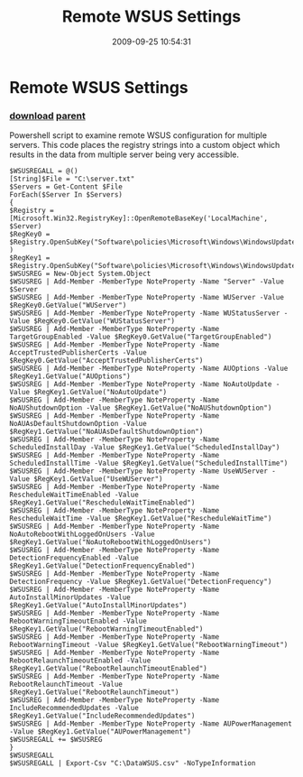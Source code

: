 ﻿---
pid:            1343
parent:         1342
children:       
poster:         Paul Brice
title:          Remote WSUS Settings
date:           2009-09-25 10:54:31
description:    Powershell script to examine remote WSUS configuration for multiple servers. This code places the registry strings into a custom object which results in the data from multiple server being very accessible.
format:         posh
---

# Remote WSUS Settings

### [download](1343.ps1) [parent](1342.md) 

Powershell script to examine remote WSUS configuration for multiple servers. This code places the registry strings into a custom object which results in the data from multiple server being very accessible.

```posh
$WSUSREGALL = @()
[String]$File = "C:\server.txt"
$Servers = Get-Content $File
ForEach($Server In $Servers)
{
$Registry = [Microsoft.Win32.RegistryKey]::OpenRemoteBaseKey('LocalMachine', $Server)
$RegKey0 = $Registry.OpenSubKey("Software\policies\Microsoft\Windows\WindowsUpdate\" )
$RegKey1 = $Registry.OpenSubKey("Software\policies\Microsoft\Windows\WindowsUpdate\AU\")
$WSUSREG = New-Object System.Object
$WSUSREG | Add-Member -MemberType NoteProperty -Name "Server" -Value $Server
$WSUSREG | Add-Member -MemberType NoteProperty -Name WUServer -Value $RegKey0.GetValue("WUServer")
$WSUSREG | Add-Member -MemberType NoteProperty -Name WUStatusServer -Value $RegKey0.GetValue("WUStatusServer")
$WSUSREG | Add-Member -MemberType NoteProperty -Name TargetGroupEnabled -Value $RegKey0.GetValue("TargetGroupEnabled")
$WSUSREG | Add-Member -MemberType NoteProperty -Name AcceptTrustedPublisherCerts -Value $RegKey0.GetValue("AcceptTrustedPublisherCerts")
$WSUSREG | Add-Member -MemberType NoteProperty -Name AUOptions -Value $RegKey1.GetValue("AUOptions")
$WSUSREG | Add-Member -MemberType NoteProperty -Name NoAutoUpdate -Value $RegKey1.GetValue("NoAutoUpdate")
$WSUSREG | Add-Member -MemberType NoteProperty -Name NoAUShutdownOption -Value $RegKey1.GetValue("NoAUShutdownOption")
$WSUSREG | Add-Member -MemberType NoteProperty -Name NoAUAsDefaultShutdownOption -Value $RegKey1.GetValue("NoAUAsDefaultShutdownOption")
$WSUSREG | Add-Member -MemberType NoteProperty -Name ScheduledInstallDay -Value $RegKey1.GetValue("ScheduledInstallDay")
$WSUSREG | Add-Member -MemberType NoteProperty -Name ScheduledInstallTime -Value $RegKey1.GetValue("ScheduledInstallTime")
$WSUSREG | Add-Member -MemberType NoteProperty -Name UseWUServer -Value $RegKey1.GetValue("UseWUServer")
$WSUSREG | Add-Member -MemberType NoteProperty -Name RescheduleWaitTimeEnabled -Value $RegKey1.GetValue("RescheduleWaitTimeEnabled")
$WSUSREG | Add-Member -MemberType NoteProperty -Name RescheduleWaitTime -Value $RegKey1.GetValue("RescheduleWaitTime")
$WSUSREG | Add-Member -MemberType NoteProperty -Name NoAutoRebootWithLoggedOnUsers -Value $RegKey1.GetValue("NoAutoRebootWithLoggedOnUsers")
$WSUSREG | Add-Member -MemberType NoteProperty -Name DetectionFrequencyEnabled -Value $RegKey1.GetValue("DetectionFrequencyEnabled")
$WSUSREG | Add-Member -MemberType NoteProperty -Name DetectionFrequency -Value $RegKey1.GetValue("DetectionFrequency")
$WSUSREG | Add-Member -MemberType NoteProperty -Name AutoInstallMinorUpdates -Value $RegKey1.GetValue("AutoInstallMinorUpdates")
$WSUSREG | Add-Member -MemberType NoteProperty -Name RebootWarningTimeoutEnabled -Value $RegKey1.GetValue("RebootWarningTimeoutEnabled")
$WSUSREG | Add-Member -MemberType NoteProperty -Name RebootWarningTimeout -Value $RegKey1.GetValue("RebootWarningTimeout")
$WSUSREG | Add-Member -MemberType NoteProperty -Name RebootRelaunchTimeoutEnabled -Value $RegKey1.GetValue("RebootRelaunchTimeoutEnabled")
$WSUSREG | Add-Member -MemberType NoteProperty -Name RebootRelaunchTimeout -Value $RegKey1.GetValue("RebootRelaunchTimeout")
$WSUSREG | Add-Member -MemberType NoteProperty -Name IncludeRecommendedUpdates -Value $RegKey1.GetValue("IncludeRecommendedUpdates")
$WSUSREG | Add-Member -MemberType NoteProperty -Name AUPowerManagement -Value $RegKey1.GetValue("AUPowerManagement")
$WSUSREGALL += $WSUSREG
}
$WSUSREGALL
$WSUSREGALL | Export-Csv "C:\DataWSUS.csv" -NoTypeInformation
```
